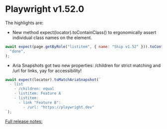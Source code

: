 # Playwright v1.52.0

The highlights are:

- New method expect(locator).toContainClass() to ergonomically assert individual class names on the element.

```javascript
await expect(page.getByRole("listitem", { name: "Ship v1.52" })).toContainClass(
  "done",
);
```

- Aria Snapshots got two new properties: /children for strict matching and /url for links, yay for accessibility!

```javascript
await expect(locator).toMatchAriaSnapshot(`
  - list
    - /children: equal
    - listitem: Feature A
    - listitem:
      - link "Feature B":
        - /url: "https://playwright.dev"
`);
```

[Full release notes:](https://github.com/microsoft/playwright/releases/tag/v1.52.0)
